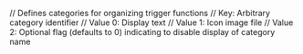 // Defines categories for organizing trigger functions
// Key: Arbitrary category identifier
// Value 0: Display text
// Value 1: Icon image file
// Value 2: Optional flag (defaults to 0) indicating to disable display of category name
